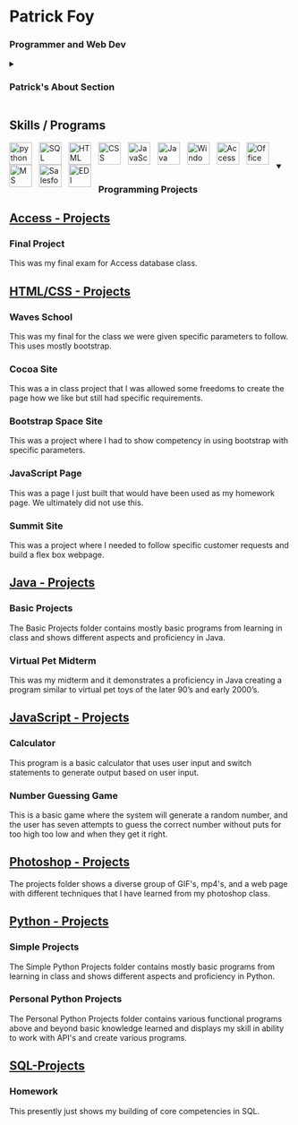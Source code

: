 # Patrick Foy

### Programmer and Web Dev

<details>
<summary><h3>Patrick's About Section</h3></summary>
My name is Patrick, and I am currently attending school at Des Moines Area Community College to get my associates degree in Computer Information Systems. I have been working in IT related fields for most of my career. I have done and learned a plethora of different industries, platforms, languages and systems and have always worked hard to overcome any challenges and worked to produce results that meet or exceed expectations.
</details>

## Skills / Programs

<img align="left" alt="python" width="40px" style="padding-right:10px;" src="https://img.icons8.com/?size=100&id=uLDrtp8o8zTG&format=png&color=000000" />
<img align="left" alt="SQL" width="40px" style="padding-right:10px;" src="https://img.icons8.com/?size=100&id=59952&format=png&color=000000" />
<img align="left" alt="HTML" width="40px" style="padding-right:10px;" src="https://img.icons8.com/?size=100&id=59916&format=png&color=000000" />
<img align="left" alt="CSS" width="40px" style="padding-right:10px;" src="https://img.icons8.com/?size=100&id=59898&format=png&color=000000" />
<img align="left" alt="JavaScript" width="40px" style="padding-right:10px;" src="https://img.icons8.com/?size=100&id=V6HShIzw21x7&format=png&color=000000" />
<img align="left" alt="Java" width="40px" style="padding-right:10px;" src="https://img.icons8.com/?size=100&id=FRRACRKRsw2s&format=png&color=000000" />
<img align="left" alt="Windows" width="40px" style="padding-right:10px;" src="https://img.icons8.com/?size=100&id=fk75RbGHNtqW&format=png&color=000000" />
<img align="left" alt="Access" width="40px" style="padding-right:10px;" src="https://img.icons8.com/?size=100&id=121160&format=png&color=000000" />
<img align="left" alt="Office 365" width="40px" style="padding-right:10px;" src="https://img.icons8.com/?size=100&id=6kZdxe7t8OL1&format=png&color=000000" />
<img align="left" alt="MS Dynamic" width="40px" style="padding-right:10px;" src="https://img.icons8.com/?size=100&id=TdZTMv5DI6kp&format=png&color=000000" />
<img align="left" alt="Salesforce" width="40px" style="padding-right:10px;" src="https://img.icons8.com/?size=100&id=38804&format=png&color=000000" />
<img align="left" alt="EDI" width="40px" style="padding-right:10px;" src="https://img.icons8.com/?size=100&id=8oiM2yih1bUd&format=png&color=000000" />

<br>
<br>

<details open>
<summary><h3>Programming Projects</h3></summary>

## [Access - Projects](https://github.com/Patricks-Hub/Access/tree/main/Projects/Final)

### Final Project

This was my final exam for Access database class.

## [HTML/CSS - Projects](https://github.com/Patricks-Hub/HTML-CSS/tree/main/Projects)

### Waves School

This was my final for the class we were given specific parameters to follow. This uses mostly bootstrap.

### Cocoa Site

This was a in class project that I was allowed some freedoms to create the page how we like but still had specific requirements.

### Bootstrap Space Site

This was a project where I had to show competency in using bootstrap with specific parameters.

### JavaScript Page

This was a page I just built that would have been used as my homework page. We ultimately did not use this.

### Summit Site

This was a project where I needed to follow specific customer requests and build a flex box webpage.

## [Java - Projects](https://github.com/Patricks-Hub/Java/tree/main/Project%20Files)

### Basic Projects

The Basic Projects folder contains mostly basic programs from learning in class and shows different aspects and proficiency in Java. 

### Virtual Pet Midterm

This was my midterm and it demonstrates a proficiency in Java creating a program similar to virtual pet toys of the later 90’s and early 2000’s.


## [JavaScript - Projects](https://github.com/Patricks-Hub/JavaScript/tree/main/Project%20Folder)

### Calculator

This program is a basic calculator that uses user input and switch statements to generate output based on user input.

### Number Guessing Game

This is a basic game where the system will generate a random number, and the user has seven attempts to guess the correct number without puts for too high too low and when they get it right.

## [Photoshop - Projects](https://github.com/Patricks-Hub/Photoshop/tree/main/Projects)

The projects folder shows a diverse group of GIF's, mp4's, and a web page with different techniques that I have learned from my photoshop class.

## [Python - Projects](https://github.com/Patricks-Hub/Python/tree/main)
### Simple Projects

The Simple Python Projects folder contains mostly basic programs from learning in class and shows different aspects and proficiency in Python. 

### Personal Python Projects

The Personal Python Projects folder contains various functional programs above and beyond basic knowledge learned and displays my skill in ability to work with API's and create various programs. 

## [SQL-Projects](https://github.com/Patricks-Hub/SQL/tree/main/Projects)

### Homework

This presently just shows my building of core competencies in SQL.

</details>
